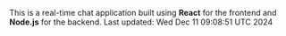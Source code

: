 This is a real-time chat application built using **React** for the frontend and **Node.js** for the backend.
Last updated: Wed Dec 11 09:08:51 UTC 2024
